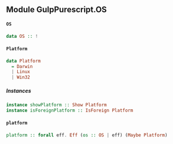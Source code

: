 ## Module GulpPurescript.OS

#### `OS`

``` purescript
data OS :: !
```

#### `Platform`

``` purescript
data Platform
  = Darwin
  | Linux
  | Win32
```

##### Instances
``` purescript
instance showPlatform :: Show Platform
instance isForeignPlatform :: IsForeign Platform
```

#### `platform`

``` purescript
platform :: forall eff. Eff (os :: OS | eff) (Maybe Platform)
```


